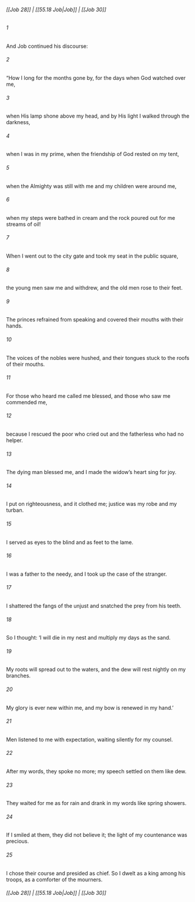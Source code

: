 
###### [[Job 28]] | [[55.18 Job|Job]] | [[Job 30]]

###### 1
And Job continued his discourse:
###### 2
“How I long for the months gone by, for the days when God watched over me,
###### 3
when His lamp shone above my head, and by His light I walked through the darkness,
###### 4
when I was in my prime, when the friendship of God rested on my tent,
###### 5
when the Almighty was still with me and my children were around me,
###### 6
when my steps were bathed in cream and the rock poured out for me streams of oil!
###### 7
When I went out to the city gate and took my seat in the public square,
###### 8
the young men saw me and withdrew, and the old men rose to their feet.
###### 9
The princes refrained from speaking and covered their mouths with their hands.
###### 10
The voices of the nobles were hushed, and their tongues stuck to the roofs of their mouths.
###### 11
For those who heard me called me blessed, and those who saw me commended me,
###### 12
because I rescued the poor who cried out and the fatherless who had no helper.
###### 13
The dying man blessed me, and I made the widow’s heart sing for joy.
###### 14
I put on righteousness, and it clothed me; justice was my robe and my turban.
###### 15
I served as eyes to the blind and as feet to the lame.
###### 16
I was a father to the needy, and I took up the case of the stranger.
###### 17
I shattered the fangs of the unjust and snatched the prey from his teeth.
###### 18
So I thought: ‘I will die in my nest and multiply my days as the sand.
###### 19
My roots will spread out to the waters, and the dew will rest nightly on my branches.
###### 20
My glory is ever new within me, and my bow is renewed in my hand.’
###### 21
Men listened to me with expectation, waiting silently for my counsel.
###### 22
After my words, they spoke no more; my speech settled on them like dew.
###### 23
They waited for me as for rain and drank in my words like spring showers.
###### 24
If I smiled at them, they did not believe it; the light of my countenance was precious.
###### 25
I chose their course and presided as chief. So I dwelt as a king among his troops, as a comforter of the mourners.

###### [[Job 28]] | [[55.18 Job|Job]] | [[Job 30]]
